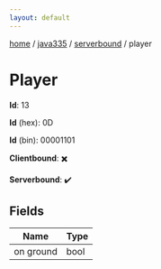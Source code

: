 ```yaml
---
layout: default
---
```


[home](/)  /  [java335](/protocol/java335)  /  [serverbound](/protocol/java335/serverbound)  /  player

# Player

**Id**: 13

**Id** (hex): 0D

**Id** (bin): 00001101

**Clientbound**: ✖️

**Serverbound**: ✔️

## Fields

Name | Type
---|---
on ground | bool
